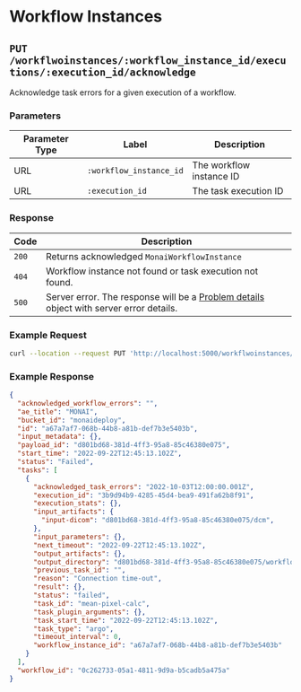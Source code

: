 <!--
  ~ Copyright 2022 Crown Copyright
  ~
  ~ Licensed under the Apache License, Version 2.0 (the "License");
  ~ you may not use this file except in compliance with the License.
  ~ You may obtain a copy of the License at
  ~
  ~ http://www.apache.org/licenses/LICENSE-2.0
  ~
  ~ Unless required by applicable law or agreed to in writing, software
  ~ distributed under the License is distributed on an "AS IS" BASIS,
  ~ WITHOUT WARRANTIES OR CONDITIONS OF ANY KIND, either express or implied.
  ~ See the License for the specific language governing permissions and
  ~ limitations under the License.
-->

# Workflow Instances

## `PUT /workflwoinstances/:workflow_instance_id/executions/:execution_id/acknowledge`

Acknowledge task errors for a given execution of a workflow.

### Parameters

| Parameter Type | Label | Description |
|----------------|-------|-------------|
| URL | `:workflow_instance_id` | The workflow instance ID |
| URL | `:execution_id` | The task execution ID |

### Response

| Code | Description |
|------|-------------|
| `200` | Returns acknowledged `MonaiWorkflowInstance` |
| `404` | Workflow instance not found or task execution not found. |
| `500` | Server error. The response will be a [Problem details](https://datatracker.ietf.org/doc/html/rfc7807) object with server error details. |

### Example Request

```bash
curl --location --request PUT 'http://localhost:5000/workflwoinstances/3ef05fc1-dd5e-402a-b382-a557de1e383c/executions/04533a0b-d43d-47d4-8aac-1efaca39b778/acknowledge'
```

### Example Response

```json
{
  "acknowledged_workflow_errors": "",
  "ae_title": "MONAI",
  "bucket_id": "monaideploy",
  "id": "a67a7af7-068b-44b8-a81b-def7b3e5403b",
  "input_metadata": {},
  "payload_id": "d801bd68-381d-4ff3-95a8-85c46380e075",
  "start_time": "2022-09-22T12:45:13.102Z",
  "status": "Failed",
  "tasks": [
    {
      "acknowledged_task_errors": "2022-10-03T12:00:00.001Z",
      "execution_id": "3b9d94b9-4285-45d4-bea9-491fa62b8f91",
      "execution_stats": {},
      "input_artifacts": {
        "input-dicom": "d801bd68-381d-4ff3-95a8-85c46380e075/dcm",
      },
      "input_parameters": {},
      "next_timeout": "2022-09-22T12:45:13.102Z",
      "output_artifacts": {},
      "output_directory": "d801bd68-381d-4ff3-95a8-85c46380e075/workflows/a67a7af7-068b-44b8-a81b-def7b3e5403b/3b9d94b9-4285-45d4-bea9-491fa62b8f91",
      "previous_task_id": "",
      "reason": "Connection time-out",
      "result": {},
      "status": "failed",
      "task_id": "mean-pixel-calc",
      "task_plugin_arguments": {},
      "task_start_time": "2022-09-22T12:45:13.102Z",
      "task_type": "argo",
      "timeout_interval": 0,
      "workflow_instance_id": "a67a7af7-068b-44b8-a81b-def7b3e5403b"
    }
  ],
  "workflow_id": "0c262733-05a1-4811-9d9a-b5cadb5a475a"
}
```
